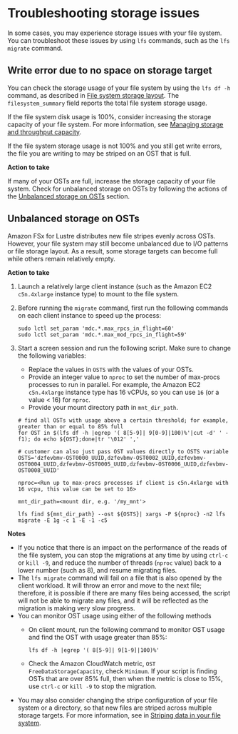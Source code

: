 # Troubleshooting storage issues<a name="lfs-migrate-ts"></a>

In some cases, you may experience storage issues with your file system\. You can troubleshoot these issues by using `lfs` commands, such as the `lfs migrate` command\.

## Write error due to no space on storage target<a name="lfs-migrate-no-storage"></a>

You can check the storage usage of your file system by using the `lfs df -h` command, as described in [File system storage layout](performance.md#storage-layout)\. The `filesystem_summary` field reports the total file system storage usage\.

If the file system disk usage is 100%, consider increasing the storage capacity of your file system\. For more information, see [Managing storage and throughput capacity](managing-storage-capacity.md)\.

If the file system storage usage is not 100% and you still get write errors, the file you are writing to may be striped on an OST that is full\.

**Action to take**

If many of your OSTs are full, increase the storage capacity of your file system\. Check for unbalanced storage on OSTs by following the actions of the [Unbalanced storage on OSTs](#lfs-migrate-unbalanced-storage) section\.

## Unbalanced storage on OSTs<a name="lfs-migrate-unbalanced-storage"></a>

Amazon FSx for Lustre distributes new file stripes evenly across OSTs\. However, your file system may still become unbalanced due to I/O patterns or file storage layout\. As a result, some storage targets can become full while others remain relatively empty\.

**Action to take**

1. Launch a relatively large client instance \(such as the Amazon EC2 `c5n.4xlarge` instance type\) to mount to the file system\.

1. Before running the `migrate` command, first run the following commands on each client instance to speed up the process:

   ```
   sudo lctl set_param 'mdc.*.max_rpcs_in_flight=60'
   sudo lctl set_param 'mdc.*.max_mod_rpcs_in_flight=59'
   ```

1. Start a screen session and run the following script\. Make sure to change the following variables:
   + Replace the values in `OSTS` with the values of your OSTs\.
   + Provide an integer value to `nproc` to set the number of max\-procs processes to run in parallel\. For example, the Amazon EC2 `c5n.4xlarge` instance type has 16 vCPUs, so you can use `16` \(or a value < 16\) for `nproc`\.
   + Provide your mount directory path in `mnt_dir_path`\.

   ```
   # find all OSTs with usage above a certain threshold; for example, greater than or equal to 85% full 
   for OST in $(lfs df -h |egrep '( 8[5-9]| 9[0-9]|100)%'|cut -d' ' -f1); do echo ${OST};done|tr '\012' ','
   
   # customer can also just pass OST values directly to OSTS variable
   OSTS='dzfevbmv-OST0000_UUID,dzfevbmv-OST0002_UUID,dzfevbmv-OST0004_UUID,dzfevbmv-OST0005_UUID,dzfevbmv-OST0006_UUID,dzfevbmv-OST0008_UUID'
   
   nproc=<Run up to max-procs processes if client is c5n.4xlarge with 16 vcpu, this value can be set to 16>
   
   mnt_dir_path=<mount dir, e.g. '/my_mnt'>
   
   lfs find ${mnt_dir_path} --ost ${OSTS}| xargs -P ${nproc} -n2 lfs migrate -E 1g -c 1 -E -1 -c5
   ```

**Notes**
+ If you notice that there is an impact on the performance of the reads of the file system, you can stop the migrations at any time by using `ctrl-c` or k`ill -9`, and reduce the number of threads \(`nproc` value\) back to a lower number \(such as 8\), and resume migrating files\.
+ The `lfs migrate` command will fail on a file that is also opened by the client workload\. It will throw an error and move to the next file; therefore, it is possible if there are many files being accessed, the script will not be able to migrate any files, and it will be reflected as the migration is making very slow progress\.
+ You can monitor OST usage using either of the following methods
  + On client mount, run the following command to monitor OST usage and find the OST with usage greater than 85%:

    ```
    lfs df -h |egrep '( 8[5-9]| 9[1-9]|100)%'
    ```
  + Check the Amazon CloudWatch metric, `OST FreeDataStorageCapacity`, check `Minimum`\. If your script is finding OSTs that are over 85% full, then when the metric is close to 15%, use `ctrl-c` or `kill -9` to stop the migration\.
+ You may also consider changing the stripe configuration of your file system or a directory, so that new files are striped across multiple storage targets\. For more information, see in [Striping data in your file system](performance.md#striping-data)\. 